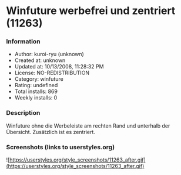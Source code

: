 # Winfuture werbefrei und zentriert (11263)

### Information
- Author: kuroi-ryu (unknown)
- Created at: unknown
- Updated at: 10/13/2008, 11:28:32 PM
- License: NO-REDISTRIBUTION
- Category: winfuture
- Rating: undefined
- Total installs: 869
- Weekly installs: 0


### Description
Winfuture ohne die Werbeleiste am rechten Rand und unterhalb der Übersicht.
Zusätzlich ist es zentriert.


### Screenshots (links to userstyles.org)
![https://userstyles.org/style_screenshots/11263_after.gif](https://userstyles.org/style_screenshots/11263_after.gif)


